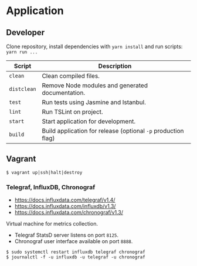 # Application

## Developer

Clone repository, install dependencies with `yarn install` and run scripts: `yarn run ...`

| Script      | Description                                                   |
| ----------- | ------------------------------------------------------------- |
| `clean`     | Clean compiled files.                                         |
| `distclean` | Remove Node modules and generated documentation.              |
| `test`      | Run tests using Jasmine and Istanbul.                         |
| `lint`      | Run TSLint on project.                                        |
| `start`     | Start application for development.                            |
| `build`     | Build application for release (optional `-p` production flag) |

## Vagrant

```Shell
$ vagrant up|ssh|halt|destroy
```

### Telegraf, InfluxDB, Chronograf

-   <https://docs.influxdata.com/telegraf/v1.4/>
-   <https://docs.influxdata.com/influxdb/v1.3/>
-   <https://docs.influxdata.com/chronograf/v1.3/>

Virtual machine for metrics collection.

-   Telegraf StatsD server listens on port `8125`.
-   Chronograf user interface available on port `8888`.

```Shell
$ sudo systemctl restart influxdb telegraf chronograf
$ journalctl -f -u influxdb -u telegraf -u chronograf
```
